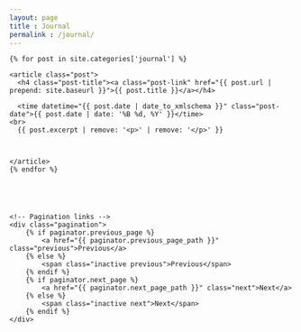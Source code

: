 ```yaml
---
layout: page
title : Journal
permalink : /journal/
---
```


<!--
<div class="post-list">
    <ul>
        {% for post in  site.categories['journal'] %}
            <li>
                <a href="{{ post.url }}">
                    {{ post.title }}
                </a>
                <time>{{ post.date | date: '%B %d, %Y' }}</time>
            </li>
        {% endfor %}
    </ul>
</div>
<br>
<br>
-->
<div class="home">

    {% for post in site.categories['journal'] %}

    <article class="post">
      <h4 class="post-title"><a class="post-link" href="{{ post.url | prepend: site.baseurl }}">{{ post.title }}</a></h4>

      <time datetime="{{ post.date | date_to_xmlschema }}" class="post-date">{{ post.date | date: '%B %d, %Y' }}</time>
    <br>
      {{ post.excerpt | remove: '<p>' | remove: '</p>' }}



    </article>
    {% endfor %}





    <!-- Pagination links -->
    <div class="pagination">
        {% if paginator.previous_page %}
            <a href="{{ paginator.previous_page_path }}" class="previous">Previous</a>
        {% else %}
            <span class="inactive previous">Previous</span>
        {% endif %}
        {% if paginator.next_page %}
            <a href="{{ paginator.next_page_path }}" class="next">Next</a>
        {% else %}
            <span class="inactive next">Next</span>
        {% endif %}
    </div>
</div>
